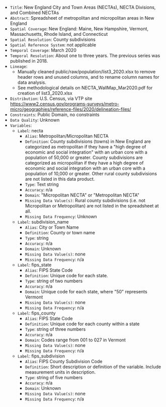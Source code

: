- `Title`: New England City and Town Areas (NECTAs), NECTA Divisions, and Combined NECTAs
- `Abstract`: Spreadsheet of metropolitan and micropolitan areas in New England
- `Spatial Coverage`: New England: Maine, New Hampshire, Vermont, Massachusetts, Rhode Island, and Connecticut
- `Spatial Resolution`: County subdivisions
- `Spatial Reference System`: not applicable
- `Temporal Coverage`: March 2020
- `Temporal Resolution`: About one to three years. The previous series was published in 2018.
- `Lineage`:
   - Manually cleaned public/raw/population/list3_2020.xlsx to remove header rows and unused columns, and to rename column names for data analysis.
   - See methodological details on NECTA_WallMap_Mar2020.pdf for creation of list3_2020.xlsx
- `Distribution`: U.S. Census, via VTP site https://www2.census.gov/programs-surveys/metro-micro/geographies/reference-files/2020/delineation-files/
- `Constraints`: Public Domain, no constraints
- `Data Quality`: Unknown
- `Variables`:
  - `Label`: necta
    - `Alias`: Metropolitan/Micropolitan NECTA
    - `Definition`: County subdivisions (towns) in New England are categorized as metropolitan if they have a "high degree of economic and social integration" with an urban core with a population of 50,000 or greater. County subdivisions are categorized as micropolitan if they have a high degree of economic and social integration with an urban core with a population of 10,000 or greater. Other rural county subdivisions are not listed in this data product.
    - `Type`: Text string
    - `Accuracy`: n/a
    - `Domain`: "Micropolitan NECTA" or "Metropolitan NECTA"
    - `Missing Data Value(s)`: Rural county subdivisions (i.e. not Micropolitan or Metropolitan) are not listed in the spreadsheet at all.
    - `Missing Data Frequency`: Unknown
  - `Label`: subdivision_name
    - `Alias`: City or Town Name
    - `Definition`: County or town name
    - `Type`: string
    - `Accuracy`: n/a
    - `Domain`: Unknown
    - `Missing Data Value(s)`: none
    - `Missing Data Frequency`: n/a
  - `Label`: fips_state
    - `Alias`: FIPS State Code
    - `Definition`: Unique code for each state.
    - `Type`: string of two numbers
    - `Accuracy`: n/a
    - `Domain`: Unique code for each state, where "50" represents Vermont
    - `Missing Data Value(s)`: none
    - `Missing Data Frequency`: n/a
  - `Label`: fips_county
    - `Alias`: FIPS State Code
    - `Definition`: Unique code for each county within a state
    - `Type`: string of three numbers
    - `Accuracy`: n/a
    - `Domain`: Codes range from 001 to 027 in Vermont
    - `Missing Data Value(s)`: none
    - `Missing Data Frequency`: n/a
  - `Label`: fips_subdivision
    - `Alias`: FIPS County Subdivision Code
    - `Definition`: Short description or definition of the variable. Include measurement units in description.
    - `Type`: string of five numbers
    - `Accuracy`: n/a
    - `Domain`: Unknown
    - `Missing Data Value(s)`: none
    - `Missing Data Frequency`: n/a
